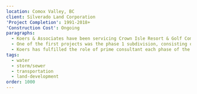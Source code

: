 ```yaml
---
location: Comox Valley, BC
client: Silverado Land Corporation
'Project Completion': 1991-2018+
'Construction Cost': Ongoing
paragraphs:
  - Koers & Associates have been servicing Crown Isle Resort & Golf Community continuously since 1991.  This 335 ha master-planned mixed residential, commercial, and 18 hole par 72 golf course development will at build-out contain 2,500 homes consisting of fee simple, bare land strata, and condominiums.
  - One of the first projects was the phase 1 subdivision, consisting of 77 single family lots and the signature road, Crown Isle Drive.  In 2018, construction of the final phase of this 2.8 kms long residential collector road and the accompanying 67 lots residential commenced.
  - Koers has fulfilled the role of prime consultant each phase of the extension of Crown Isle Drive, preparing detailed design drawing, coordinating the work of the other design team consultants, obtaining regulatory approvals (City of Courtenay)  and overseeing construction.
tags:
  - water
  - storm/sewer
  - transportation
  - land-development
order: 1000
---
```

